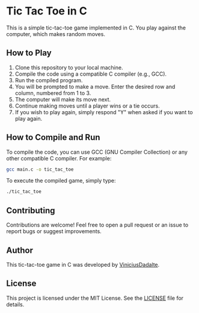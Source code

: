 # Tic Tac Toe in C

This is a simple tic-tac-toe game implemented in C. You play against the computer, which makes random moves.

## How to Play

1. Clone this repository to your local machine.
2. Compile the code using a compatible C compiler (e.g., GCC).
3. Run the compiled program.
4. You will be prompted to make a move. Enter the desired row and column, numbered from 1 to 3.
5. The computer will make its move next.
6. Continue making moves until a player wins or a tie occurs.
7. If you wish to play again, simply respond "Y" when asked if you want to play again.

## How to Compile and Run

To compile the code, you can use GCC (GNU Compiler Collection) or any other compatible C compiler. For example:

```bash
gcc main.c -o tic_tac_toe
```

To execute the compiled game, simply type:

```bash
./tic_tac_toe
```

## Contributing

Contributions are welcome! Feel free to open a pull request or an issue to report bugs or suggest improvements.

## Author

This tic-tac-toe game in C was developed by [ViniciusDadalte](https://github.com/ViniciusDadalte).

## License

This project is licensed under the MIT License. See the [LICENSE](LICENSE) file for details.